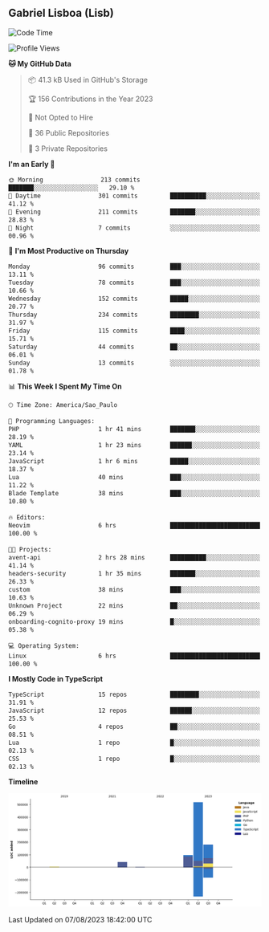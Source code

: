 ## Gabriel Lisboa (Lisb)

<!--START_SECTION:waka-->
![Code Time](http://img.shields.io/badge/Code%20Time-130%20hrs%2038%20mins-blue)

![Profile Views](http://img.shields.io/badge/Profile%20Views-0-blue)

**🐱 My GitHub Data** 

> 📦 41.3 kB Used in GitHub's Storage 
 > 
> 🏆 156 Contributions in the Year 2023
 > 
> 🚫 Not Opted to Hire
 > 
> 📜 36 Public Repositories 
 > 
> 🔑 3 Private Repositories 
 > 
**I'm an Early 🐤** 

```text
🌞 Morning                213 commits         ███████░░░░░░░░░░░░░░░░░░   29.10 % 
🌆 Daytime                301 commits         ██████████░░░░░░░░░░░░░░░   41.12 % 
🌃 Evening                211 commits         ███████░░░░░░░░░░░░░░░░░░   28.83 % 
🌙 Night                  7 commits           ░░░░░░░░░░░░░░░░░░░░░░░░░   00.96 % 
```
📅 **I'm Most Productive on Thursday** 

```text
Monday                   96 commits          ███░░░░░░░░░░░░░░░░░░░░░░   13.11 % 
Tuesday                  78 commits          ███░░░░░░░░░░░░░░░░░░░░░░   10.66 % 
Wednesday                152 commits         █████░░░░░░░░░░░░░░░░░░░░   20.77 % 
Thursday                 234 commits         ████████░░░░░░░░░░░░░░░░░   31.97 % 
Friday                   115 commits         ████░░░░░░░░░░░░░░░░░░░░░   15.71 % 
Saturday                 44 commits          ██░░░░░░░░░░░░░░░░░░░░░░░   06.01 % 
Sunday                   13 commits          ░░░░░░░░░░░░░░░░░░░░░░░░░   01.78 % 
```


📊 **This Week I Spent My Time On** 

```text
🕑︎ Time Zone: America/Sao_Paulo

💬 Programming Languages: 
PHP                      1 hr 41 mins        ███████░░░░░░░░░░░░░░░░░░   28.19 % 
YAML                     1 hr 23 mins        ██████░░░░░░░░░░░░░░░░░░░   23.14 % 
JavaScript               1 hr 6 mins         █████░░░░░░░░░░░░░░░░░░░░   18.37 % 
Lua                      40 mins             ███░░░░░░░░░░░░░░░░░░░░░░   11.22 % 
Blade Template           38 mins             ███░░░░░░░░░░░░░░░░░░░░░░   10.80 % 

🔥 Editors: 
Neovim                   6 hrs               █████████████████████████   100.00 % 

🐱‍💻 Projects: 
avent-api                2 hrs 28 mins       ██████████░░░░░░░░░░░░░░░   41.14 % 
headers-security         1 hr 35 mins        ███████░░░░░░░░░░░░░░░░░░   26.33 % 
custom                   38 mins             ███░░░░░░░░░░░░░░░░░░░░░░   10.63 % 
Unknown Project          22 mins             ██░░░░░░░░░░░░░░░░░░░░░░░   06.29 % 
onboarding-cognito-proxy 19 mins             █░░░░░░░░░░░░░░░░░░░░░░░░   05.38 % 

💻 Operating System: 
Linux                    6 hrs               █████████████████████████   100.00 % 
```

**I Mostly Code in TypeScript** 

```text
TypeScript               15 repos            ████████░░░░░░░░░░░░░░░░░   31.91 % 
JavaScript               12 repos            ██████░░░░░░░░░░░░░░░░░░░   25.53 % 
Go                       4 repos             ██░░░░░░░░░░░░░░░░░░░░░░░   08.51 % 
Lua                      1 repo              █░░░░░░░░░░░░░░░░░░░░░░░░   02.13 % 
CSS                      1 repo              █░░░░░░░░░░░░░░░░░░░░░░░░   02.13 % 
```



**Timeline**

![Lines of Code chart](https://raw.githubusercontent.com/tenlisboa/tenlisboa/main/assets/bar_graph.png)


 Last Updated on 07/08/2023 18:42:00 UTC
<!--END_SECTION:waka-->
